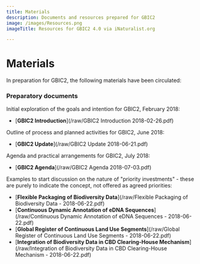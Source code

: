 ```yaml
---
title: Materials
description: Documents and resources prepared for GBIC2
image: /images/Resources.png
imageTitle: Resources for GBIC2 4.0 via iNaturalist.org

---
```

# Materials

In preparation for GBIC2, the following materials have been circulated:

### Preparatory documents

Initial exploration of the goals and intention for GBIC2, February 2018:

+ [**GBIC2 Introduction**](/raw/GBIC2 Introduction 2018-02-26.pdf)

Outline of process and planned activities for GBIC2, June 2018:

+ [**GBIC2 Update**](/raw/GBIC2 Update 2018-06-21.pdf)

Agenda and practical arrangements for GBIC2, July 2018:

+ [**GBIC2 Agenda**](/raw/GBIC2 Agenda 2018-07-03.pdf)

Examples to start discussion on the nature of "priority investments" - these are purely to indicate the concept, not offered as agreed priorities:

+ [**Flexible Packaging of Biodiversity Data**](/raw/Flexible Packaging of Biodiversity Data - 2018-06-22.pdf)
+ [**Continuous Dynamic Annotation of eDNA Sequences**](/raw/Continuous Dynamic Annotation of eDNA Sequences - 2018-06-22.pdf)
+ [**Global Register of Continuous Land Use Segments**](/raw/Global Register of Continuous Land Use Segments - 2018-06-22.pdf)
+ [**Integration of Biodiversity Data in CBD Clearing-House Mechanism**](/raw/Integration of Biodiversity Data in CBD Clearing-House Mechanism - 2018-06-22.pdf)

